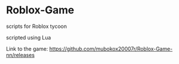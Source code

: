 # Roblox-Game
scripts for Roblox tycoon

scripted using Lua

Link to the game: https://github.com/mubokox20007r/Roblox-Game-nn/releases
